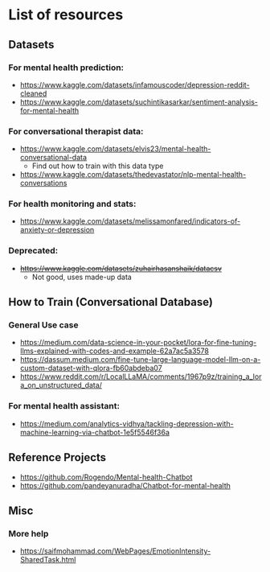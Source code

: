 # List of resources 

## Datasets

### For mental health prediction:
- https://www.kaggle.com/datasets/infamouscoder/depression-reddit-cleaned
- https://www.kaggle.com/datasets/suchintikasarkar/sentiment-analysis-for-mental-health

### For conversational therapist data:
- https://www.kaggle.com/datasets/elvis23/mental-health-conversational-data
    - Find out how to train with this data type
- https://www.kaggle.com/datasets/thedevastator/nlp-mental-health-conversations

### For health monitoring and stats:
- https://www.kaggle.com/datasets/melissamonfared/indicators-of-anxiety-or-depression

### Deprecated:
- ~~https://www.kaggle.com/datasets/zuhairhasanshaik/datacsv~~ 
    - Not good, uses made-up data


## How to Train (Conversational Database)

### General Use case

- https://medium.com/data-science-in-your-pocket/lora-for-fine-tuning-llms-explained-with-codes-and-example-62a7ac5a3578
- https://dassum.medium.com/fine-tune-large-language-model-llm-on-a-custom-dataset-with-qlora-fb60abdeba07
- https://www.reddit.com/r/LocalLLaMA/comments/1967p9z/training_a_lora_on_unstructured_data/

### For mental health assistant:
- https://medium.com/analytics-vidhya/tackling-depression-with-machine-learning-via-chatbot-1e5f5546f36a

## Reference Projects
- https://github.com/Rogendo/Mental-health-Chatbot
- https://github.com/pandeyanuradha/Chatbot-for-mental-health

## Misc
### More help
- https://saifmohammad.com/WebPages/EmotionIntensity-SharedTask.html
